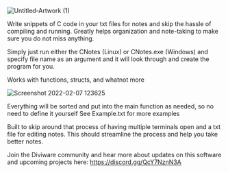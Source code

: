 ![Untitled-Artwork (1)](https://user-images.githubusercontent.com/37228858/152842115-05d93b02-5b14-4498-85f1-bea48ce39b4c.png)

Write snippets of C code in your txt files for notes and skip the hassle of compiling and running.
Greatly helps organization and note-taking to make sure you do not miss anything.

Simply just run either the CNotes (Linux) or CNotes.exe (Windows) and specify file name as an argument and it will look through and create the program for you.

Works with functions, structs, and whatnot more

![Screenshot 2022-02-07 123625](https://user-images.githubusercontent.com/37228858/152842128-3de32ffa-1b12-44d8-9154-9ee9f697f99b.png)

Everything will be sorted and put into the main function as needed, so no need to define it yourself
See Example.txt for more examples

Built to skip around that process of having multiple terminals open and a txt file for editing notes. This should streamline the process and help you take better notes.

Join the Diviware community and hear more about updates on this software and upcoming projects here:
https://discord.gg/QcY7NznN3A
